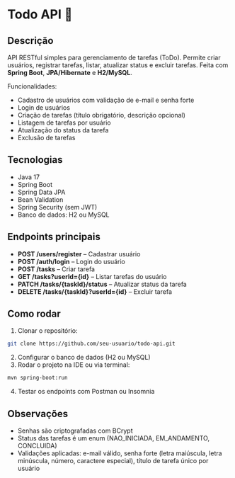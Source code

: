 # Todo API 📝

## Descrição
API RESTful simples para gerenciamento de tarefas (ToDo). Permite criar usuários, registrar tarefas, listar, atualizar status e excluir tarefas. Feita com **Spring Boot**, **JPA/Hibernate** e **H2/MySQL**.

Funcionalidades:
- Cadastro de usuários com validação de e-mail e senha forte
- Login de usuários
- Criação de tarefas (título obrigatório, descrição opcional)
- Listagem de tarefas por usuário
- Atualização do status da tarefa
- Exclusão de tarefas

## Tecnologias
- Java 17
- Spring Boot
- Spring Data JPA
- Bean Validation
- Spring Security (sem JWT)
- Banco de dados: H2 ou MySQL

## Endpoints principais
- **POST /users/register** – Cadastrar usuário
- **POST /auth/login** – Login do usuário
- **POST /tasks** – Criar tarefa
- **GET /tasks?userId={id}** – Listar tarefas do usuário
- **PATCH /tasks/{taskId}/status** – Atualizar status da tarefa
- **DELETE /tasks/{taskId}?userId={id}** – Excluir tarefa

## Como rodar
1. Clonar o repositório:
```bash
git clone https://github.com/seu-usuario/todo-api.git
```
2. Configurar o banco de dados (H2 ou MySQL)
3. Rodar o projeto na IDE ou via terminal:
```bash
mvn spring-boot:run
```
4. Testar os endpoints com Postman ou Insomnia

## Observações
- Senhas são criptografadas com BCrypt
- Status das tarefas é um enum (NAO_INICIADA, EM_ANDAMENTO, CONCLUIDA)
- Validações aplicadas: e-mail válido, senha forte (letra maiúscula, letra minúscula, número, caractere especial),
título de tarefa único por usuário